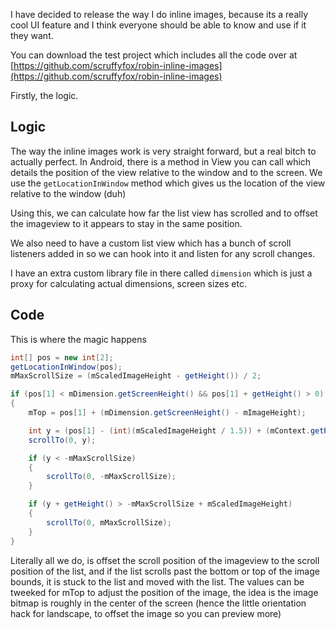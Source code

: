 I have decided to release the way I do inline images, because its a really cool UI feature and I think everyone should be able to know and use if it they want.

You can download the test project which includes all the code over at [https://github.com/scruffyfox/robin-inline-images](https://github.com/scruffyfox/robin-inline-images)

Firstly, the logic.

## Logic

The way the inline images work is very straight forward, but a real bitch to actually perfect. In Android, there is a method in View you can call which details the position of the view relative to the window and to the screen. We use the `getLocationInWindow` method which gives us the location of the view relative to the window (duh)

Using this, we can calculate how far the list view has scrolled and to offset the imageview to it appears to stay in the same position.

We also need to have a custom list view which has a bunch of scroll listeners added in so we can hook into it and listen for any scroll changes.

I have an extra custom library file in there called `dimension` which is just a proxy for calculating actual dimensions, screen sizes etc.

## Code

This is where the magic happens

```java
int[] pos = new int[2];
getLocationInWindow(pos);
mMaxScrollSize = (mScaledImageHeight - getHeight()) / 2;

if (pos[1] < mDimension.getScreenHeight() && pos[1] + getHeight() > 0)
{
	mTop = pos[1] + (mDimension.getScreenHeight() - mImageHeight);

	int y = (pos[1] - (int)(mScaledImageHeight / 1.5)) + (mContext.getResources().getConfiguration().orientation == Configuration.ORIENTATION_LANDSCAPE ? (int)(mDimension.getScreenHeight() / 1.5) : 0);
	scrollTo(0, y);

	if (y < -mMaxScrollSize)
	{
		scrollTo(0, -mMaxScrollSize);
	}

	if (y + getHeight() > -mMaxScrollSize + mScaledImageHeight)
	{
		scrollTo(0, mMaxScrollSize);
	}
}
```

Literally all we do, is offset the scroll position of the imageview to the scroll position of the list, and if the list scrolls past the bottom or top of the image bounds, it is stuck to the list and moved with the list. The values can be tweeked for mTop to adjust the position of the image, the idea is the image bitmap is roughly in the center of the screen (hence the little orientation hack for landscape, to offset the image so you can preview more)